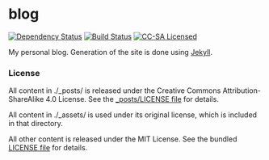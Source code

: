 blog
=========

[![Dependency Status](https://img.shields.io/gemnasium/akerl/blog.svg)](https://gemnasium.com/akerl/blog)
[![Build Status](https://img.shields.io/travis/akerl/blog.svg)](https://travis-ci.org/akerl/blog)
[![CC-SA Licensed](http://img.shields.io/badge/license-CC--BY--SA-green.svg)](http://creativecommons.org/licenses/by-sa/4.0/)

My personal blog. Generation of the site is done using [Jekyll](http://jekyllrb.com/).

### License

All content in ./\_posts/ is released under the Creative Commons Attribution-ShareAlike 4.0 License. See the [\_posts/LICENSE file](_posts/LICENSE) for details.

All content in ./\_assets/ is used under its original license, which is included in that directory.

All other content is released under the MIT License. See the bundled [LICENSE file](LICENSE) for details.

